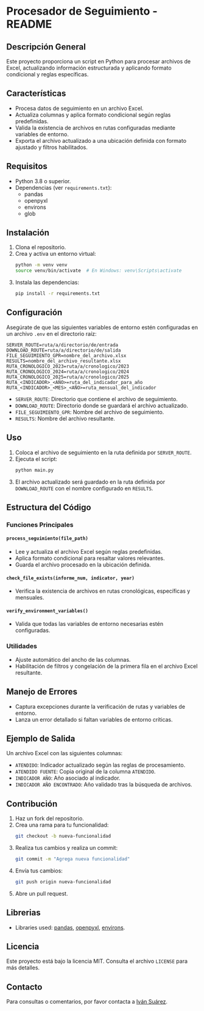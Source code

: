 # Procesador de Seguimiento - README

## Descripción General

Este proyecto proporciona un script en Python para procesar archivos de Excel, actualizando información estructurada y
aplicando formato condicional y reglas específicas.

## Características

- Procesa datos de seguimiento en un archivo Excel.
- Actualiza columnas y aplica formato condicional según reglas predefinidas.
- Valida la existencia de archivos en rutas configuradas mediante variables de entorno.
- Exporta el archivo actualizado a una ubicación definida con formato ajustado y filtros habilitados.

## Requisitos

- Python 3.8 o superior.
- Dependencias (ver `requirements.txt`):
    - pandas
    - openpyxl
    - environs
    - glob

## Instalación

1. Clona el repositorio.
2. Crea y activa un entorno virtual:
   ```bash
   python -m venv venv
   source venv/bin/activate  # En Windows: venv\Scripts\activate
   ```
3. Instala las dependencias:
   ```bash
   pip install -r requirements.txt
   ```

## Configuración

Asegúrate de que las siguientes variables de entorno estén configuradas en un archivo `.env` en el directorio raíz:

```env
SERVER_ROUTE=ruta/a/directorio/de/entrada
DOWNLOAD_ROUTE=ruta/a/directorio/de/salida
FILE_SEGUIMIENTO_GPR=nombre_del_archivo.xlsx
RESULTS=nombre_del_archivo_resultante.xlsx
RUTA_CRONOLOGICO_2023=ruta/a/cronologico/2023
RUTA_CRONOLOGICO_2024=ruta/a/cronologico/2024
RUTA_CRONOLOGICO_2025=ruta/a/cronologico/2025
RUTA_<INDICADOR>_<AÑO>=ruta_del_indicador_para_año
RUTA_<INDICADOR>_<MES>_<AÑO>=ruta_mensual_del_indicador
```

- `SERVER_ROUTE`: Directorio que contiene el archivo de seguimiento.
- `DOWNLOAD_ROUTE`: Directorio donde se guardará el archivo actualizado.
- `FILE_SEGUIMIENTO_GPR`: Nombre del archivo de seguimiento.
- `RESULTS`: Nombre del archivo resultante.

## Uso

1. Coloca el archivo de seguimiento en la ruta definida por `SERVER_ROUTE`.
2. Ejecuta el script:
   ```bash
   python main.py
   ```
3. El archivo actualizado será guardado en la ruta definida por `DOWNLOAD_ROUTE` con el nombre configurado en `RESULTS`.

## Estructura del Código

### Funciones Principales

#### `process_seguimiento(file_path)`

- Lee y actualiza el archivo Excel según reglas predefinidas.
- Aplica formato condicional para resaltar valores relevantes.
- Guarda el archivo procesado en la ubicación definida.

#### `check_file_exists(informe_num, indicator, year)`

- Verifica la existencia de archivos en rutas cronológicas, específicas y mensuales.

#### `verify_environment_variables()`

- Valida que todas las variables de entorno necesarias estén configuradas.

### Utilidades

- Ajuste automático del ancho de las columnas.
- Habilitación de filtros y congelación de la primera fila en el archivo Excel resultante.

## Manejo de Errores

- Captura excepciones durante la verificación de rutas y variables de entorno.
- Lanza un error detallado si faltan variables de entorno críticas.

## Ejemplo de Salida

Un archivo Excel con las siguientes columnas:

- `ATENDIDO`: Indicador actualizado según las reglas de procesamiento.
- `ATENDIDO FUENTE`: Copia original de la columna `ATENDIDO`.
- `INDICADOR AÑO`: Año asociado al indicador.
- `INDICADOR AÑO ENCONTRADO`: Año validado tras la búsqueda de archivos.

## Contribución

1. Haz un fork del repositorio.
2. Crea una rama para tu funcionalidad:
   ```bash
   git checkout -b nueva-funcionalidad
   ```
3. Realiza tus cambios y realiza un commit:
   ```bash
   git commit -m "Agrega nueva funcionalidad"
   ```
4. Envía tus cambios:
   ```bash
   git push origin nueva-funcionalidad
   ```
5. Abre un pull request.

## Librerias

- Libraries
  used: [pandas](https://pandas.pydata.org/), [openpyxl](https://openpyxl.readthedocs.io/), [environs](https://pypi.org/project/environs/).

## Licencia

Este proyecto está bajo la licencia MIT. Consulta el archivo `LICENSE` para más detalles.

## Contacto

Para consultas o comentarios, por favor contacta a [Iván Suárez](https://github.com/Zerausir).
